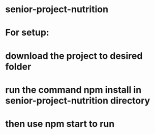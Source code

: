 # senior-project-nutrition

# For setup:

# download the project to desired folder

# run the command npm install in senior-project-nutrition directory

# then use npm start to run
